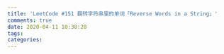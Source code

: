 ```yaml
---
title: 'LeetCode #151 翻转字符串里的单词「Reverse Words in a String」'
comments: true
date: 2020-04-11 10:38:28
tags:
categories:
---
```

